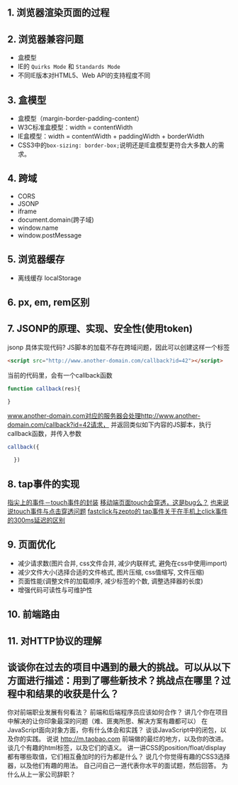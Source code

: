 ## 1. 浏览器渲染页面的过程


## 2. 浏览器兼容问题
- 盒模型
- IE的 `Quirks Mode` 和 `Standards Mode`
- 不同IE版本对HTML5、Web API的支持程度不同

## 3. 盒模型
- 盒模型（margin-border-padding-content）
 - W3C标准盒模型：width = contentWidth
 - IE盒模型：width = contentWidth + paddingWidth + borderWidth
- CSS3中的`box-sizing: border-box;`说明还是IE盒模型更符合大多数人的需求。

## 4. 跨域
- CORS
- JSONP
- iframe
 - document.domain(跨子域)
 - window.name
- window.postMessage

## 5. 浏览器缓存
- 离线缓存 localStorage

## 6. px, em, rem区别

## 7. JSONP的原理、实现、安全性(使用token)
jsonp 具体实现代码?
JS脚本的加载不存在跨域问题，因此可以创建这样一个标签
```html
<script src="http://www.another-domain.com/callback?id=42"></script>
```
当前的代码里，会有一个callback函数
```javascript
function callback(res){

}
```

www.another-domain.com对应的服务器会处理http://www.another-domain.com/callback?id=42请求，
并返回类似如下内容的JS脚本，执行callback函数，并传入参数
```javascript
callback({

  })
```



## 8. tap事件的实现
[指尖上的事件－touch事件的封装](http://stylechen.com/touch.html)
[移动端页面touch会穿透，这是bug么？](https://segmentfault.com/q/1010000000691822)
[也来说说touch事件与点击穿透问题](https://segmentfault.com/a/1190000003848737)
[fastclick与zepto的 tap事件关于在手机上click事件的300ms延迟的区别](http://www.cnblogs.com/lilyimage/p/3740668.html)

## 9. 页面优化
- 减少请求数(图片合并, css文件合并, 减少内联样式, 避免在css中使用import)
- 减少文件大小(选择合适的文件格式, 图片压缩, css值缩写, 文件压缩)
- 页面性能(调整文件的加载顺序, 减少标签的个数, 调整选择器的长度)
- 增强代码可读性与可维护性

## 10. 前端路由

## 11. 对HTTP协议的理解

## 谈谈你在过去的项目中遇到的最大的挑战。可以从以下方面进行描述：用到了哪些新技术？挑战点在哪里？过程中和结果的收获是什么？



你对前端职业发展有何看法？
前端和后端程序员应该如何合作？
讲几个你在项目中解决的让你印象最深的问题（难、匪夷所思、解决方案有趣都可以）
在JavaScript面向对象方面，你有什么体会和实践？
谈谈JavaScript中的闭包，以及你的实践。
说说 http://m.taobao.com 前端做的最烂的地方，以及你的改进。
谈几个有趣的html标签，以及它们的语义。
讲一讲CSS的position/float/display都有哪些取值，它们相互叠加时的行为都是什么？
说几个你觉得有趣的CSS3选择器，以及他们有趣的用法。
自己问自己一道代表你水平的面试题，然后回答。
为什么从上一家公司辞职？
